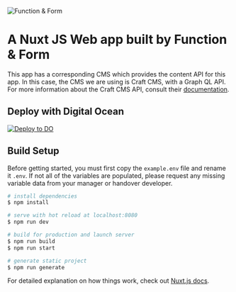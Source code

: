 ![Function & Form](https://functionandform.co.uk/brand/functionandform-logo.svg)

# A Nuxt JS Web app built by Function & Form

This app has a corresponding CMS which provides the content API for this app. In this case, the CMS we are using is Craft CMS, with a Graph QL API. For more information about the Craft CMS API, consult their [documentation](https://craftcms.com/docs/3.x/graphql.html).

## Deploy with Digital Ocean

[![Deploy to DO](https://www.deploytodo.com/do-btn-blue.svg)](https://cloud.digitalocean.com/apps/new?repo=https://github.com/functionandform/madefair/tree/master)

## Build Setup

Before getting started, you must first copy the `example.env` file and rename it `.env`. If not all of the variables are populated, please request any missing variable data from your manager or handover developer.

```bash
# install dependencies
$ npm install

# serve with hot reload at localhost:8080
$ npm run dev

# build for production and launch server
$ npm run build
$ npm run start

# generate static project
$ npm run generate
```

For detailed explanation on how things work, check out [Nuxt.js docs](https://nuxtjs.org).
